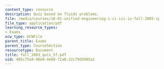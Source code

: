 ```yaml
---
content_type: resource
description: Quiz based on fluids problems.
file: /media/courses/16-01-unified-engineering-i-ii-iii-iv-fall-2005-spring-2006/405c75ed96e04e6872a022c79d5085a2_fall_2003_quiz_5f.pdf
file_type: application/pdf
learning_resource_types:
- Exams
ocw_type: OCWFile
parent_title: Exams
parent_type: CourseSection
resourcetype: Document
title: fall_2003_quiz_5f.pdf
uid: 405c75ed-96e0-4e68-72a0-22c79d5085a2
---
```

